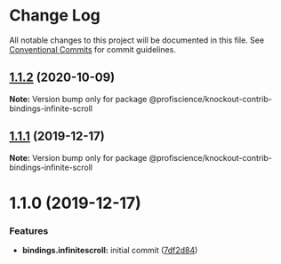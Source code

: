 # Change Log

All notable changes to this project will be documented in this file.
See [Conventional Commits](https://conventionalcommits.org) for commit guidelines.

## [1.1.2](https://github.com/Profiscience/knockout-contrib/compare/@profiscience/knockout-contrib-bindings-infinite-scroll@1.1.1...@profiscience/knockout-contrib-bindings-infinite-scroll@1.1.2) (2020-10-09)

**Note:** Version bump only for package @profiscience/knockout-contrib-bindings-infinite-scroll





## [1.1.1](https://github.com/Profiscience/knockout-contrib/compare/@profiscience/knockout-contrib-bindings-infinite-scroll@1.1.0...@profiscience/knockout-contrib-bindings-infinite-scroll@1.1.1) (2019-12-17)

**Note:** Version bump only for package @profiscience/knockout-contrib-bindings-infinite-scroll

# 1.1.0 (2019-12-17)

### Features

- **bindings.infinitescroll:** initial commit ([7df2d84](https://github.com/Profiscience/knockout-contrib/commit/7df2d84994f1956577290b4fe4142038021d4c22))
